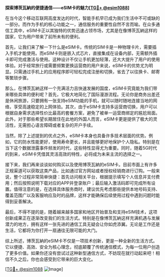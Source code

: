 **探索博茨瓦納的便捷通信——eSIM卡的魅力[[TG💪+ @esim1088](https://t.me/s/esim1088)]**

在当今这个移动互联网高度发达的时代，智能手机早已成为我们生活中不可或缺的一部分。而作为手机的核心功能之一，通信服务的重要性自然不言而喻。在众多通信工具中，eSIM卡正以其独特的优势迅速占领市场，尤其是在像博茨瓦納这样的国家，它为用户带来了前所未有的便利。

首先，让我们来了解一下什么是eSIM卡。传统的SIM卡是一种物理卡片，需要插入手机才能使用。而eSIM卡则是嵌入式芯片，直接集成在设备内部，无需额外插卡即可完成激活与使用。这种设计不仅让手机更加轻薄，还大大提升了用户的使用体验。对于经常旅行或需要频繁更换运营商的用户来说，eSIM卡的优势尤为明显。只需通过手机上的应用程序即可轻松完成注册和切换，省去了以往换卡、邮寄等繁琐步骤。

那么，在博茨瓦納这样一个充满活力且快速发展的国度，eSIM卡究竟能为我们带来哪些具体的便利呢？首先，它极大地简化了国际漫游流程。无论你是商务出差还是休闲旅游，只要拥有一张支持eSIM功能的手机，就可以随时随地连接当地的网络，享受高速稳定的上网体验。其次，由于eSIM卡支持多运营商切换，用户可以根据自身需求选择性价比最高的套餐方案，避免了被单一运营商绑定的尴尬局面。此外，对于那些希望长期居住在此地的外国人而言，eSIM卡更是提供了极大的灵活性，无需担心语言障碍或者复杂的开户手续。

当然，除了上述提到的优点之外，eSIM卡本身也具备许多技术层面的优势。例如，它的防水性能更好，使用寿命更长，并且能够更好地保护个人隐私。特别是在当下这个数据泄露事件频发的时代，这些特性显得尤为重要。同时，随着5G时代的到来，eSIM卡凭借其灵活高效的特性，必将成为未来主流的选择之一。

接下来，我们再来谈谈如何购买以及使用博茨瓦納的eSIM卡。目前市面上有许多正规渠道可以获取这类产品，比如通过官方网站或者授权经销商进行订购。一般来说，整个过程非常简单快捷：首先访问相关平台，根据提示填写个人信息并支付费用；然后按照说明下载对应的APP并登录账户；最后输入激活码即可完成所有设置。值得注意的是，在选择具体服务商时，建议优先考虑那些提供本地号码支持、覆盖范围广以及客服响应及时的品牌，这样才能确保后续使用过程中遇到问题时能得到妥善解决。

最后，不得不提的是，随着越来越多国家和地区开始普及和支持eSIM技术，这项创新成果正在逐渐改变我们的生活方式。特别是在像博茨瓦納这样充满机遇与发展潜力的地方，拥有这样一张先进的通信工具无疑会让你如虎添翼。无论是工作还是生活，它都将为你打开一扇通往无限可能的大门。

综上所述，博茨瓦納的eSIM卡不仅是一项技术创新，更是一种全新的生活方式。它以便捷、高效、安全为核心理念，彻底颠覆了传统通信模式，为每一位用户创造了更多价值。如果你还没有尝试过这种新型通信方式，不妨现在就行动起来吧！相信不久之后，你也会感受到它带来的巨大变化。

[[TG💪+ @esim1088](https://t.me/s/esim1088) ![Image](https://i.postimg.cc/4NQfJmqS/Snipaste-2025-05-13-00-14-12.png)]